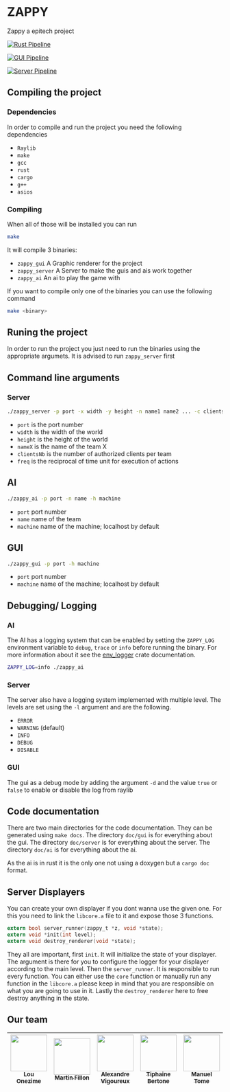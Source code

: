 # ZAPPY
Zappy a epitech project

[![Rust Pipeline](https://github.com/MartinFillon/Zappy/actions/workflows/pipeline-rust.yml/badge.svg)](https://github.com/MartinFillon/Zappy/actions/workflows/pipeline-rust.yml)

[![GUI Pipeline](https://github.com/MartinFillon/Zappy/actions/workflows/pipeline-gui.yml/badge.svg)](https://github.com/MartinFillon/Zappy/actions/workflows/pipeline-gui.yml)

[![Server Pipeline](https://github.com/MartinFillon/Zappy/actions/workflows/pipeline-server.yml/badge.svg)](https://github.com/MartinFillon/Zappy/actions/workflows/pipeline-server.yml)

## Compiling the project

### Dependencies

In order to compile and run the project you need the following dependencies
- `Raylib`
- `make`
- `gcc`
- `rust`
- `cargo`
- `g++`
- `asios`

### Compiling

When all of those will be installed you can run
```sh
make
```

It will compile 3 binaries:
- `zappy_gui` A Graphic renderer for the project
- `zappy_server` A Server to make the guis and ais work together
- `zappy_ai` An ai to play the game with

If you want to compile only one of the binaries you can use the following command
```sh
make <binary>
```

## Runing the project

In order to run the project you just need to run the binaries using the appropriate argumets.
It is advised to run `zappy_server` first

## Command line arguments

### Server

```sh
./zappy_server -p port -x width -y height -n name1 name2 ... -c clientsNb -f freq
```

- `port`	    is the port number
- `width`	    is the width of the world
- `height`	    is the height of the world
- `nameX`	    is the name of the team X
- `clientsNb`	is the number of authorized clients per team
- `freq`	    is the reciprocal of time unit for execution of actions

## AI

```sh
./zappy_ai -p port -n name -h machine
```

- `port`    port number
- `name`    name of the team
- `machine` name of the machine; localhost by default

## GUI

```sh
./zappy_gui -p port -h machine
```

- `port`    port number
- `machine` name of the machine; localhost by default

## Debugging/ Logging

### AI

The AI has a logging system that can be enabled by setting the `ZAPPY_LOG` environment variable to `debug`, `trace` or `info` before running the binary. For more information about it see the [env_logger](https://crates.io/crates/env_logger) crate documentation.

```sh
ZAPPY_LOG=info ./zappy_ai
```

### Server

The server also have a logging system implemented with multiple level.
The levels are set using the `-l` argument and are the following.
- `ERROR`
- `WARNING` (default)
- `INFO`
- `DEBUG`
- `DISABLE`

### GUI

The gui as a debug mode by adding the argument `-d` and the value `true` or `false` to enable or disable the log from raylib

## Code documentation

There are two main directories for the code documentation. They can be generated using `make docs`.
The directory `doc/gui` is for everything about the gui.
The directory `doc/server` is for everything about the server.
The directory `doc/ai` is for everything about the ai.

As the ai is in rust it is the only one not using a doxygen but a `cargo doc` format.

## Server Displayers

You can create your own displayer if you dont wanna use the given one.
For this you need to link the `libcore.a` file to it and expose those 3 functions.

```c
extern bool server_runner(zappy_t *z, void *state);
extern void *init(int level);
extern void destroy_renderer(void *state);
```

They all are important, first `init`. It will initialize the state of your displayer. The argument is there for you to configure the logger for your displayer according to the main level.
Then the `server_runner`. It is responsible to run every function. You can either use the `core` function or manually run any function in the `libcore.a` please keep in mind that you are responsible on what you are going to use in it.
Lastly the `destroy_renderer` here to free destroy anything in the state.


## Our team
| [<img src="https://avatars.githubusercontent.com/u/109749395?v=4" width=85><br><sub>Lou Onezime</sub>](https://github.com/louonezime) | [<img src="https://avatars.githubusercontent.com/u/114775771?v=4" width=85><br><sub>Martin Fillon</sub>](https://github.com/MartinFillon) | [<img src="https://avatars.githubusercontent.com/u/100275038?v=4" width=85><br><sub>Alexandre Vigoureux</sub>](https://github.com/Aluxray) | [<img src="https://avatars.githubusercontent.com/u/114816489?v=4" width=85><br><sub>Tiphaine Bertone</sub>](https://github.com/Kanda09) | [<img src="https://avatars.githubusercontent.com/u/105550975?v=4" width=85><br><sub>Manuel Tome</sub>](https://github.com/ManuelR-T)| [<img src="https://avatars.githubusercontent.com/u/114925763?v=4" width=85><br><sub>Rahul Chander</sub>](https://github.com/RahulCHANDER25)|
| :------------: | :------------: | :------------: | :------------: | :------------: | :------------: |